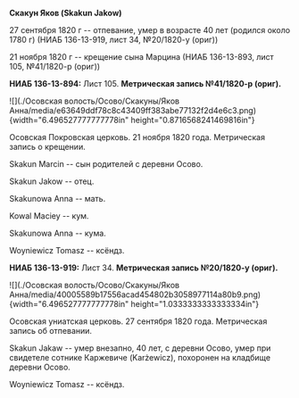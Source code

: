 **Скакун Яков (Skakun Jakow)**

27 сентября 1820 г -- отпевание, умер в возрасте 40 лет (родился около
1780 г) (НИАБ 136-13-919, лист 34, №20/1820-у (ориг))

21 ноября 1820 г -- крещение сына Марцина (НИАБ 136-13-893, лист 105,
№41/1820-р (ориг))

**НИАБ 136-13-894:** Лист 105. **Метрическая запись №41/1820-р (ориг).**

![](./Осовская волость/Осово/Скакуны/Яков Анна/media/e63649ddf78c8c43409ff383abe77132f2d4e6c3.png){width="6.496527777777778in"
height="0.8716568241469816in"}

Осовская Покровская церковь. 21 ноября 1820 года. Метрическая запись о
крещении.

Skakun Marcin -- сын родителей с деревни Осовo.

Skakun Jakow -- отец.

Skakunowa Anna -- мать.

Kowal Maciey -- кум.

Skakunowa Anna -- кума.

Woyniewicz Tomasz -- ксёндз.

**НИАБ 136-13-919:** Лист 34. **Метрическая запись №20/1820-у (ориг).**

![](./Осовская волость/Осово/Скакуны/Яков Анна/media/40005589b17556acad454802b3058977114a80b9.png){width="6.496527777777778in"
height="1.0333333333333334in"}

Осовская униатская церковь. 27 сентября 1820 года. Метрическая запись об
отпевании.

Skakun Jakaw -- умер внезапно, 40 лет, с деревни Осово, умер при
свидетеле сотнике Каржевиче (Karżewicz), похоронен на кладбище деревни
Осово.

Woyniewicz Tomasz -- ксёндз.
